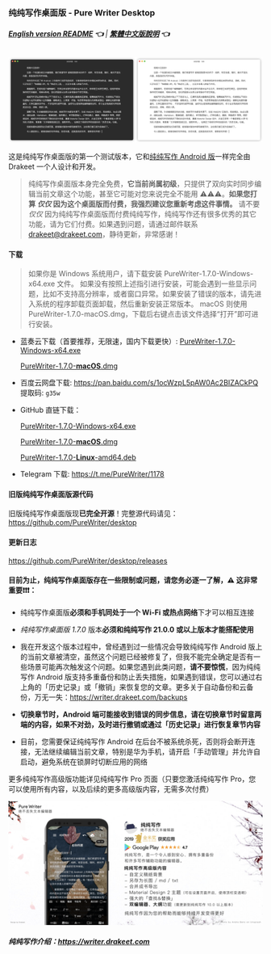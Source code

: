 ### 纯纯写作桌面版 - Pure Writer Desktop

###### **[English version README](./desktop_en) 👈** | **[繁體中文版說明](./desktop_zh) 👈**

![Preview](/images/115110118-57bb0e00-9fac-11eb-9270-2d83502405a3.png)

这是纯纯写作桌面版的第一个测试版本，它和[纯纯写作 Android 版](https://writer.drakeet.com)一样完全由 Drakeet 一个人设计和开发。

> 纯纯写作桌面版本身完全免费，**它当前尚属初级**，只提供了双向实时同步编辑当前文章这个功能，甚至它可能对您来说完全不能用 ⚠️⚠️⚠️。**如果您打算 _仅仅_ 因为这个桌面版而付费，我强烈建议您重新考虑这件事情。**
> 请不要 _仅仅_ 因为纯纯写作桌面版而付费纯纯写作，纯纯写作还有很多优秀的其它功能，请为它们付费。如果遇到问题，请通过邮件联系 
> drakeet@drakeet.com，静待更新，非常感谢！

#### 下载

> 如果你是 Windows 系统用户，请下载安装 PureWriter-1.7.0-Windows-x64.exe 文件。
> 如果没有按照上述指引进行安装，可能会遇到一些显示问题，比如不支持高分辨率，或者窗口异常。如果安装了错误的版本，请先进入系统的程序卸载页面卸载，然后重新安装正常版本。
> macOS 则使用 PureWriter-1.7.0-macOS.dmg，下载后右键点击该文件选择“打开”即可进行安装。

- 蓝奏云下载（首要推荐，无限速，国内下载更快）:
  [PureWriter-1.7.0-Windows-x64.exe](https://drakeet.lanzouy.com/ip5DW0jo3uif)

  [PureWriter-1.7.0-**macOS**.dmg](https://drakeet.lanzouy.com/i2eDq0jo3uah)

- 百度云网盘下载: https://pan.baidu.com/s/1ocWzpL5pAW0Ac2BIZACkPQ 提取码: `g35w`

- GitHub 直链下载：

  [PureWriter-1.7.0-Windows-x64.exe](https://github.com/PureWriter/desktop/releases/download/1.7.0/PureWriter-1.7.0-Windows-x64.exe)

  [PureWriter-1.7.0-**macOS**.dmg](https://github.com/PureWriter/desktop/releases/download/1.7.0/PureWriter-1.7.0-macOS.dmg)

  [PureWriter-1.7.0-**Linux**-amd64.deb](https://github.com/PureWriter/desktop/releases/download/1.7.0/PureWriter-1.7.0-Linux-amd64.deb)

- Telegram 下载: https://t.me/PureWriter/1178

#### 旧版纯纯写作桌面版源代码

旧版纯纯写作桌面版现**已完全开源**！完整源代码请见：https://github.com/PureWriter/desktop


#### 更新日志

https://github.com/PureWriter/desktop/releases

#### 目前为止，纯纯写作桌面版存在一些限制或问题，请您务必逐一了解，⚠️ 这非常重要❗️❗️❗️：

- 纯纯写作桌面版**必须和手机同处于一个 Wi-Fi 或热点网络**下才可以相互连接

- *纯纯写作桌面版 1.7.0* 版本**必须和纯纯写作 21.0.0 或以上版本才能搭配使用**

- 我在开发这个版本过程中，曾经遇到过一些情况会导致纯纯写作 Android 版上的当前文章被清空，虽然这个问题已经被修复了，但我不能完全确定是否有一些场景可能再次触发这个问题。如果您遇到此类问题，**请不要惊慌**，因为纯纯写作 Android 版支持多重备份和防止丢失措施，如果遇到错误，您可以通过右上角的「历史记录」或「撤销」来恢复您的文章。更多关于自动备份和云备份，万无一失：https://writer.drakeet.com/backups

- **切换章节时，Android 端可能接收到错误的同步信息，请在切换章节时留意两端的内容，如果不对劲，及时进行撤销或通过「历史记录」进行恢复章节内容**

- 目前，您需要保证纯纯写作 Android 在后台不被系统杀死，否则将会断开连接，无法继续编辑当前文章，特别是华为手机，请开启「手动管理」并允许自启动，避免系统在锁屏时切断应用的网络

更多纯纯写作高级版功能详见纯纯写作 Pro 页面（只要您激活纯纯写作 Pro，您可以使用所有内容，以及后续的更多高级版内容，无需多次付费）

![Pure Writer Pro](/images/65221084-d741dc00-daee-11e9-980d-3f6d7d234d29.png)

##### 纯纯写作介绍：https://writer.drakeet.com
